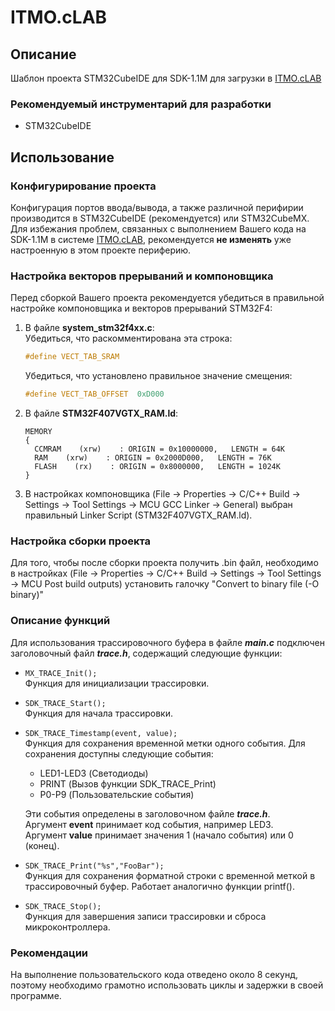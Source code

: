 # ITMO.cLAB
## Описание
Шаблон проекта STM32CubeIDE для SDK-1.1M для загрузки в [ITMO.cLAB](https://sdk.ifmo.ru)
### Рекомендуемый инструментарий для разработки
- STM32CubeIDE
## Использование
### Конфигурирование проекта
Конфигурация портов ввода/вывода, а также различной перифирии производится в STM32CubeIDE (рекомендуется) или STM32CubeMX.<br>
Для избежания проблем, связанных с выполнением Вашего кода на SDK-1.1M в системе [ITMO.cLAB](https://sdk.ifmo.ru), рекомендуется **не изменять** уже настроенную в этом проекте периферию.
### Настройка векторов прерываний и компоновщика
Перед сборкой Вашего проекта рекомендуется убедиться в правильной настройке компоновщика и векторов прерываний STM32F4:
1. В файле **system_stm32f4xx.c**:<br>
    Убедиться, что раскомментирована эта строка:
    ``` c
    #define VECT_TAB_SRAM
    ```
    Убедиться, что установлено правильное значение смещения:
    ``` c
    #define VECT_TAB_OFFSET  0xD000
    ```
2. В файле **STM32F407VGTX_RAM.ld**:
    ```
    MEMORY
    {
      CCMRAM    (xrw)    : ORIGIN = 0x10000000,   LENGTH = 64K
      RAM    (xrw)    : ORIGIN = 0x2000D000,   LENGTH = 76K
      FLASH    (rx)    : ORIGIN = 0x8000000,   LENGTH = 1024K
    }
    ```
3. В настройках компоновщика (File -> Properties -> C/C++ Build -> Settings -> Tool Settings -> MCU GCC Linker -> General) выбран правильный Linker Script (STM32F407VGTX_RAM.ld).
### Настройка сборки проекта
Для того, чтобы после сборки проекта получить .bin файл, необходимо в настройках (File -> Properties -> C/C++ Build -> Settings -> Tool Settings -> MCU Post build outputs) установить галочку "Convert to binary file (-O binary)"
### Описание функций
Для использования трассировочного буфера в файле ***main.c*** подключен заголовочный файл ***trace.h***, содержащий следующие функции:
 - ``` MX_TRACE_Init(); ```<br>
 Функция для инициализации трассировки.
 - ``` SDK_TRACE_Start(); ```<br>
 Функция для начала трассировки.
 - ``` SDK_TRACE_Timestamp(event, value); ```<br>
 Функция для сохранения временной метки одного события. Для сохранения доступны следующие события:
    - LED1-LED3 (Светодиоды)
    - PRINT (Вызов функции SDK_TRACE_Print)
    - P0-P9 (Пользовательские события)<br>

    Эти события определены в заголовочном файле ***trace.h***.<br>
    Аргумент **event** принимает код события, например LED3.<br>
    Аргумент **value** принимает значения 1 (начало события) или 0 (конец).

 - ``` SDK_TRACE_Print("%s","FooBar"); ```<br>
 Функция для сохранения форматной строки с временной меткой в трассировочный буфер. Работает аналогично функции printf().
 - ``` SDK_TRACE_Stop(); ```<br>
  Функция для завершения записи трассировки и сброса микроконтроллера.
### Рекомендации
На выполнение пользовательского кода отведено около 8 секунд, поэтому необходимо грамотно использовать циклы и задержки в своей программе.
 
